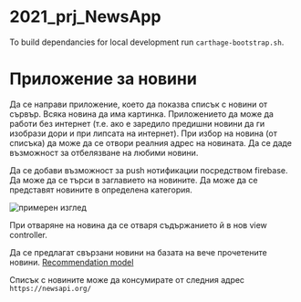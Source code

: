 # 2021_prj_NewsApp

To build dependancies for local development run `carthage-bootstrap.sh`.

# Приложение за новини

Да се направи приложение, което да показва списък с новини от сървър. Всяка новина да има картинка. Приложението да може да работи без интернет (т.е. ако е заредило предишни новини да ги изобрази дори и при липсата на интернет). При избор на новина (от списъка) да може да се отвори реалния адрес на новината. Да се даде възможност за отбелязване на любими новини. 

Да се добави възможност за push нотификации посредством firebase. 
Да може да се търси в заглавието на новините.
Да може да се представят новините в определена категория.

![примерен изглед](assets/news-app.png)

При отваряне на новина да се отваря съдържанието й в нов view controller.

Да се предлагат свързани новини на базата на вече прочетените новини. 
[Recommendation model](https://developer.apple.com/documentation/createml/mlrecommender#overview)

Списък с новините може да консумирате от следния адрес `https://newsapi.org/`
